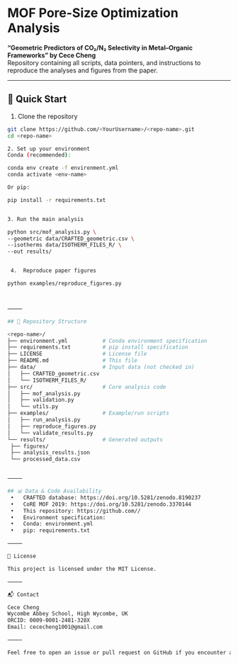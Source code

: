# MOF Pore-Size Optimization Analysis

**“Geometric Predictors of CO₂/N₂ Selectivity in Metal–Organic Frameworks” by Cece Cheng**  
Repository containing all scripts, data pointers, and instructions to reproduce the analyses and figures from the paper.

---

## 🚀 Quick Start

 1. Clone the repository  
   ```bash
   git clone https://github.com/<YourUsername>/<repo-name>.git
   cd <repo-name>

 2.	Set up your environment
Conda (recommended):

conda env create -f environment.yml
conda activate <env-name>

Or pip:

pip install -r requirements.txt


 3.	Run the main analysis

python src/mof_analysis.py \
  --geometric data/CRAFTED_geometric.csv \
  --isotherms data/ISOTHERM_FILES_R/ \
  --out results/


	4.	Reproduce paper figures

python examples/reproduce_figures.py



⸻

## 📂 Repository Structure

<repo-name>/
├── environment.yml           # Conda environment specification
├── requirements.txt          # pip install specification
├── LICENSE                   # License file
├── README.md                 # This file
├── data/                     # Input data (not checked in)
│   ├── CRAFTED_geometric.csv
│   └── ISOTHERM_FILES_R/
├── src/                      # Core analysis code
│   ├── mof_analysis.py
│   ├── validation.py
│   └── utils.py
├── examples/                 # Example/run scripts
│   ├── run_analysis.py
│   ├── reproduce_figures.py
│   └── validate_results.py
└── results/                  # Generated outputs
    ├── figures/
    ├── analysis_results.json
    └── processed_data.csv


⸻

## 📊 Data & Code Availability
	•	CRAFTED database: https://doi.org/10.5281/zenodo.8190237
	•	CoRE MOF 2019: https://doi.org/10.5281/zenodo.3370144
	•	This repository: https://github.com//
	•	Environment specification:
	•	Conda: environment.yml
	•	pip: requirements.txt

⸻

📜 License

This project is licensed under the MIT License.

⸻

📬 Contact

Cece Cheng
Wycombe Abbey School, High Wycombe, UK
ORCID: 0009-0001-2481-328X
Email: cececheng1001@gmail.com

⸻

Feel free to open an issue or pull request on GitHub if you encounter any problems or have suggestions!

